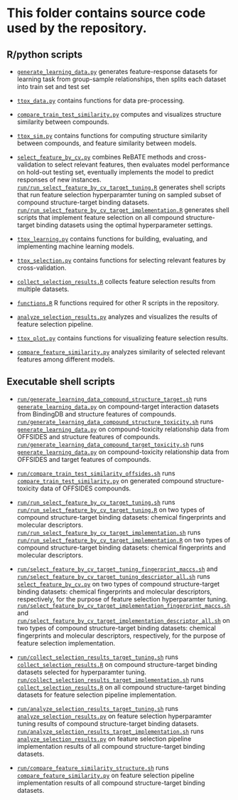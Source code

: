 # This folder contains source code used by the repository.

## R/python scripts 

+ [`generate_learning_data.py`](generate_learning_data.py) generates feature-response datasets for learning task from group-sample relationships, then splits each dataset into train set and test set   

+ [`ttox_data.py`](ttox_data.py) contains functions for data pre-processing.  

+ [`compare_train_test_similarity.py`](compare_train_test_similarity.py) computes and visualizes structure similarity between compounds.

+ [`ttox_sim.py`](ttox_sim.py) contains functions for computing structure similarity between compounds, and feature similarity between models.

+ [`select_feature_by_cv.py`](select_feature_by_cv.py) combines ReBATE methods and cross-validation to select relevant features, then evaluates model performance on hold-out testing set, eventually implements the model to predict responses of new instances. [`run/run_select_feature_by_cv_target_tuning.R`](run/run_select_feature_by_cv_target_tuning.R) generates shell scripts that run feature selection hyperparamter tuning on sampled subset of compound structure-target binding datasets. [`run/run_select_feature_by_cv_target_implementation.R`](run/run_select_feature_by_cv_target_implementation.R) generates shell scripts that implement feature selection on all compound structure-target binding datasets using the optimal hyperparameter settings. 

+ [`ttox_learning.py`](ttox_learning.py) contains functions for building, evaluating, and implementing machine learning models. 

+ [`ttox_selection.py`](ttox_selection.py) contains functions for selecting relevant features by cross-validation. 

+ [`collect_selection_results.R`](collect_selection_results.R) collects feature selection results from multiple datasets.

+ [`functions.R`](functions.R) R functions required for other R scripts in the repository.

+ [`analyze_selection_results.py`](analyze_selection_results.py) analyzes and visualizes the results of feature selection pipeline.  

+ [`ttox_plot.py`](ttox_plot.py) contains functions for visualizing feature selection results. 

+ [`compare_feature_similarity.py`](compare_feature_similarity.py) analyzes similarity of selected relevant features among different models. 

## Executable shell scripts

+ [`run/generate_learning_data_compound_structure_target.sh`](run/generate_learning_data_compound_structure_target.sh) runs [`generate_learning_data.py`](generate_learning_data.py) on compound-target interaction datasets from BindingDB and structure features of compounds. [`run/generate_learning_data_compound_structure_toxicity.sh`](run/generate_learning_data_compound_structure_toxicity.sh) runs [`generate_learning_data.py`](generate_learning_data.py) on compound-toxicity relationship data from OFFSIDES and structure features of compounds. [`run/generate_learning_data_compound_target_toxicity.sh`](run/generate_learning_data_compound_target_toxicity.sh) runs [`generate_learning_data.py`](generate_learning_data.py) on compound-toxicity relationship data from OFFSIDES and target features of compounds.

+ [`run/compare_train_test_similarity_offsides.sh`](run/compare_train_test_similarity_offsides.sh) runs [`compare_train_test_similarity.py`](compare_train_test_similarity.py) on generated compound structure-toxicity data of OFFSIDES compounds.

+ [`run/run_select_feature_by_cv_target_tuning.sh`](run/run_select_feature_by_cv_target_tuning.sh) runs [`run/run_select_feature_by_cv_target_tuning.R`](run/run_select_feature_by_cv_target_tuning.R) on two types of compound structure-target binding datasets: chemical fingerprints and molecular descriptors. [`run/run_select_feature_by_cv_target_implementation.sh`](run/run_select_feature_by_cv_target_implementation.sh) runs [`run/run_select_feature_by_cv_target_implementation.R`](run/run_select_feature_by_cv_target_implementation.R) on two types of compound structure-target binding datasets: chemical fingerprints and molecular descriptors.

+ [`run/select_feature_by_cv_target_tuning_fingerprint_maccs.sh`](run/select_feature_by_cv_target_tuning_fingerprint_maccs.sh) and [`run/select_feature_by_cv_target_tuning_descriptor_all.sh`](run/select_feature_by_cv_target_tuning_descriptor_all.sh) runs [`select_feature_by_cv.py`](select_feature_by_cv.py) on two types of compound structure-target binding datasets: chemical fingerprints and molecular descriptors, respectively, for the purpose of feature selection hyperparamter tuning. [`run/select_feature_by_cv_target_implementation_fingerprint_maccs.sh`](run/select_feature_by_cv_target_implementation_fingerprint_maccs.sh) and [`run/select_feature_by_cv_target_implementation_descriptor_all.sh`](run/select_feature_by_cv_target_implementation_descriptor_all.sh) on two types of compound structure-target binding datasets: chemical fingerprints and molecular descriptors, respectively, for the purpose of feature selection implementation.

+ [`run/collect_selection_results_target_tuning.sh`](run/collect_selection_results_target_tuning.sh) runs [`collect_selection_results.R`](collect_selection_results.R) on compound structure-target binding datasets selected for hyperparamter tuning. [`run/collect_selection_results_target_implementation.sh`](run/collect_selection_results_target_implementation.sh) runs [`collect_selection_results.R`](collect_selection_results.R) on all compound structure-target binding datasets for feature selection pipeline implementation. 

+ [`run/analyze_selection_results_target_tuning.sh`](run/analyze_selection_results_target_tuning.sh) runs [`analyze_selection_results.py`](analyze_selection_results.py) on feature selection hyperparamter tuning results of compound structure-target binding datasets. [`run/analyze_selection_results_target_implementation.sh`](run/analyze_selection_results_target_implementation.sh) runs [`analyze_selection_results.py`](analyze_selection_results.py) on feature selection pipeline implementation results of all compound structure-target binding datasets.

+ [`run/compare_feature_similarity_structure.sh`](run/compare_feature_similarity_structure.sh) runs [`compare_feature_similarity.py`](compare_feature_similarity.py) on feature selection pipeline implementation results of all compound structure-target binding datasets. 

